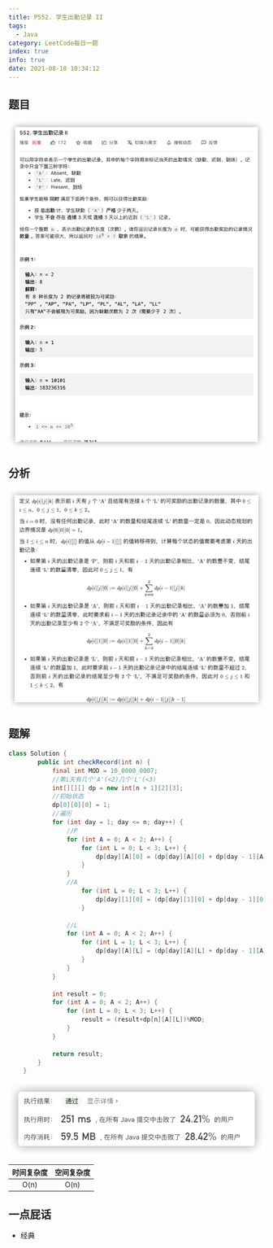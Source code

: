 ```yaml
---
title: P552. 学生出勤记录 II
tags:
  - Java
category: LeetCode每日一题
index: true
info: true
date: 2021-08-18 10:34:12
---
```


<!-- more -->

## 题目

![image-20210818112649885](https://raw.githubusercontent.com/C1EYE/figureBed/main/img/20210818112649.png)

## 分析

![image-20210818112719772](https://raw.githubusercontent.com/C1EYE/figureBed/main/img/20210818112719.png)

## 题解

```java
class Solution {
        public int checkRecord(int n) {
            final int MOD = 10_0000_0007;
            //第i天有几个'A'(<2)几个'L'(<3)
            int[][][] dp = new int[n + 1][2][3];
            //初始状态
            dp[0][0][0] = 1;
            //遍历
            for (int day = 1; day <= n; day++) {
                //P
                for (int A = 0; A < 2; A++) {
                    for (int L = 0; L < 3; L++) {
                        dp[day][A][0] = (dp[day][A][0] + dp[day - 1][A][L]) % MOD;
                    }
                }
				//A
					for (int L = 0; L < 3; L++) {
						dp[day][1][0] = (dp[day][1][0] + dp[day - 1][0][L]) % MOD;
					}

				//L
				for (int A = 0; A < 2; A++) {
					for (int L = 1; L < 3; L++) {
						dp[day][A][L] = (dp[day][A][L] + dp[day - 1][A][L-1]) % MOD;
					}
				}
            }

            int result = 0;
			for (int A = 0; A < 2; A++) {
				for (int L = 0; L < 3; L++) {
					result = (result+dp[n][A][L])%MOD;
				}
			}

            return result;
        }
    }
```

![image-20210818112631129](https://raw.githubusercontent.com/C1EYE/figureBed/main/img/20210818112631.png)

| 时间复杂度 | 空间复杂度 |
| :--------: | :--------: |
|    O(n)    |    O(n)    |

## 一点屁话

- 经典
